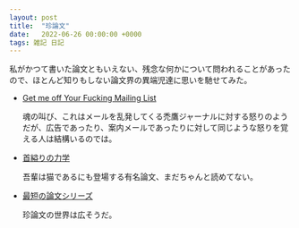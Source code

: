 ```yaml
---
layout: post
title:  "珍論文"
date:   2022-06-26 00:00:00 +0000
tags: 雑記 日記
---
```


私がかつて書いた論文ともいえない、残念な何かについて問われることがあったので、ほとんど知りもしない論文界の異端児達に思いを馳せてみた。

- [Get me off Your Fucking Mailing List](https://www.scs.stanford.edu/~dm/home/papers/remove.pdf)

  魂の叫び、これはメールを乱発してくる禿鷹ジャーナルに対する怒りのようだが、広告であったり、案内メールであったりに対して同じような怒りを覚える人は結構いるのでは。

- [首縊りの力学](https://archive.org/details/b22282889)

  吾輩は猫であるにも登場する有名論文、まだちゃんと読めてない。

- [最短の論文シリーズ](https://id.fnshr.info/2015/05/02/shortest-paper/)

  珍論文の世界は広そうだ。